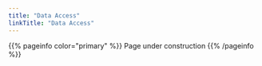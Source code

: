 ```yaml
---
title: "Data Access"
linkTitle: "Data Access"
---
```


{{% pageinfo color="primary" %}}
Page under construction
{{% /pageinfo %}}
